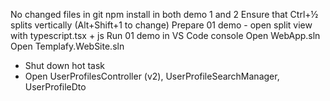 No changed files in git
npm install in both demo 1 and 2
Ensure that Ctrl+½ splits vertically (Alt+Shift+1 to change)
Prepare 01 demo - open split view with typescript.tsx + js
Run 01 demo in VS Code console
Open WebApp.sln
Open Templafy.WebSite.sln
- Shut down hot task
- Open UserProfilesController (v2), UserProfileSearchManager, UserProfileDto